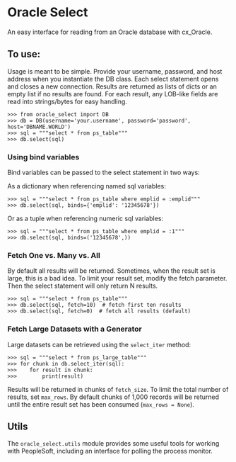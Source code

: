# Oracle Select

An easy interface for reading from an Oracle database with cx_Oracle.


## To use:

Usage is meant to be simple. Provide your username, password, and host address when you instantiate the DB class. Each select statement opens and closes a new connection. Results are returned as lists of dicts or an empty list if no results are found. For each result, any LOB-like fields are read into strings/bytes for easy handling.

    >>> from oracle_select import DB
    >>> db = DB(username='your.username', password='password', host='DBNAME.WORLD')
    >>> sql = """select * from ps_table"""
    >>> db.select(sql)


### Using bind variables

Bind variables can be passed to the select statement in two ways:

As a dictionary when referencing named sql variables:

    >>> sql = """select * from ps_table where emplid = :emplid"""
    >>> db.select(sql, binds={'emplid': '12345678'})

Or as a tuple when referencing numeric sql variables:

    >>> sql = """select * from ps_table where emplid = :1"""
    >>> db.select(sql, binds=('12345678',))


### Fetch One vs. Many vs. All

By default all results will be returned. Sometimes, when the result set is large, this is a bad idea. To limit your result set, modify the fetch parameter. Then the select statement will only return N results.

    >>> sql = """select * from ps_table"""
    >>> db.select(sql, fetch=10)  # fetch first ten results
    >>> db.select(sql, fetch=0)  # fetch all results (default)


### Fetch Large Datasets with a Generator

Large datasets can be retrieved using the `select_iter` method:

    >>> sql = """select * from ps_large_table"""
    >>> for chunk in db.select_iter(sql):
    >>>    for result in chunk:
    >>>        print(result)


Results will be returned in chunks of `fetch_size`. To limit the total number of results, set `max_rows`. By default chunks of 1,000 records will be returned until the entire result set has been consumed (`max_rows = None`).


## Utils

The `oracle_select.utils` module provides some useful tools for working with PeopleSoft, including an interface for polling the process monitor.
